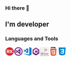 ### Hi there 👋

## I'm developer

### Languages and Tools

<img align="left" alt="RX" width="28" src="/img/embarcadero-rad.png" />
<img align="left" alt="Visual Studio" width="28" src="/img/vs.png" />
<img align="left" alt="Visual Studio Code" width="28" src="/img/vsc.png" />
<img align="left" alt="C#" width="28" src="/img/csharp.png" />
<img align="left" alt="MSSQL" width="28" src="/img/sql-server.png" />
<img align="left" alt="Html" width="28" src="/img/html.png" />
<img align="left" alt="Css" width="28" src="/img/css.png" />

